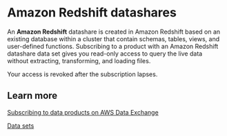 # Amazon Redshift datashares<a name="hp-revision-details-RS-datashares"></a>

An **Amazon Redshift** datashare is created in Amazon Redshift based on an existing database within a cluster that contain schemas, tables, views, and user\-defined functions\. Subscribing to a product with an Amazon Redshift datashare data set gives you read\-only access to query the live data without extracting, transforming, and loading files\. 

Your access is revoked after the subscription lapses\.

## Learn more<a name="hp-revision-details-RS-datashares-learn"></a>

[ Subscribing to data products on AWS Data Exchange](https://docs.aws.amazon.com/data-exchange/latest/userguide/subscribe-to-data-sets.html?icmpid=docs_dataexchange_helppane)

[ Data sets](https://docs.aws.amazon.com/data-exchange/latest/userguide/data-sets.html?icmpid=docs_dataexchange_helppane#data-sets-concept)